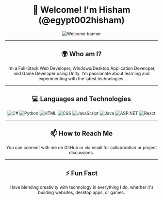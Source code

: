 <h1 align="center">👋 Welcome! I'm Hisham (@egypt002hisham)</h1>

<div align="center">
  <img src="https://images.unsplash.com/photo-1607799279861-4dd421887fb3?q=80&w=1470&auto=format&fit=crop&ixlib=rb-4.0.3&ixid=M3wxMjA3fDB8MHxwaG90by1wYWdlfHx8fGVufDB8fHx8fA%3D%3D" alt="Welcome banner" />
</div>

---

<h2 align="center">🌍 Who am I?</h2>

<p align="center">
  I'm a Full-Stack Web Developer, Windows/Desktop Application Developer, and Game Developer using Unity. I'm passionate about learning and experimenting with the latest technologies.
</p>

---

<h2 align="center">💻 Languages and Technologies</h2>

<div align="center">
  <img src="https://img.shields.io/badge/Language-C%23-0078D7?style=for-the-badge&logo=csharp&logoColor=white" alt="C#" />
  <img src="https://img.shields.io/badge/Python-3776AB?style=for-the-badge&logo=python&logoColor=white" alt="Python" />
  <img src="https://img.shields.io/badge/HTML-E34F26?style=for-the-badge&logo=html5&logoColor=white" alt="HTML" />
  <img src="https://img.shields.io/badge/CSS-1572B6?style=for-the-badge&logo=css3&logoColor=white" alt="CSS" />
  <img src="https://img.shields.io/badge/JavaScript-F7DF1E?style=for-the-badge&logo=javascript&logoColor=black" alt="JavaScript" />
  <img src="https://img.shields.io/badge/Java-007396?style=for-the-badge&logo=java&logoColor=white" alt="Java" />
  <img src="https://img.shields.io/badge/ASP.NET-512BD4?style=for-the-badge&logo=dotnet&logoColor=white" alt="ASP.NET" />
  <img src="https://img.shields.io/badge/React-61DAFB?style=for-the-badge&logo=react&logoColor=black" alt="React" />
</div>

---

<h2 align="center">📫 How to Reach Me</h2>

<p align="center">
  You can connect with me on GitHub or via email for collaboration or project discussions.
</p>

---

<h2 align="center">⚡ Fun Fact</h2>

<p align="center">
  I love blending creativity with technology in everything I do, whether it's building websites, desktop apps, or games.
</p>

<!---
egypt002hisham/egypt002hisham is a ✨ special ✨ repository because its `README.md` appears on your GitHub profile.
You can click the Preview link to take a look at your changes.
--->
